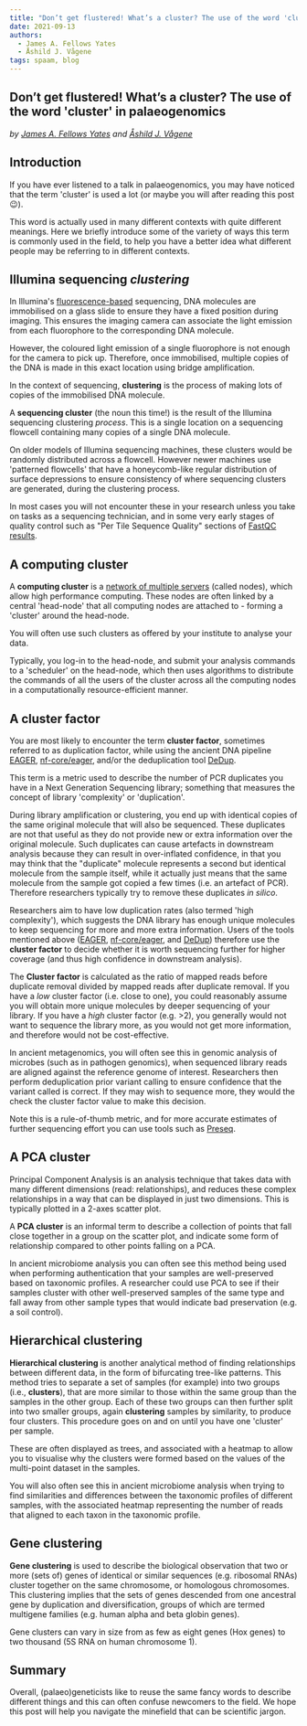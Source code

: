 ```yaml
---
title: "Don’t get flustered! What’s a cluster? The use of the word 'cluster' in palaeogenomics"
date: 2021-09-13
authors:
  - James A. Fellows Yates
  - Åshild J. Vågene
tags: spaam, blog
---
```


## Don’t get flustered! What’s a cluster? The use of the word 'cluster' in palaeogenomics

_by [James A. Fellows Yates](http://jafy.eu/) and [Åshild J. Vågene](https://twitter.com/AshAshild)_

## Introduction


If you have ever listened to a talk in palaeogenomics, you may have noticed that the term 'cluster' is used a lot (or maybe you will after reading this post 😉).

This word is actually used in many different contexts with quite different meanings. Here we briefly introduce some of the variety of ways this term is commonly used in the field, to help you have a better idea what different people may be referring to in different contexts.

## **Illumina sequencing** _clustering_

In Illumina's [fluorescence-based](https://en.wikipedia.org/wiki/Illumina_dye_sequencing) sequencing, DNA molecules are immobilised on a glass slide to ensure they have a fixed position during imaging. This ensures the imaging camera can associate the light emission from each fluorophore to the corresponding DNA molecule.

However, the coloured light emission of a single fluorophore is not enough for the camera to pick up. Therefore, once immobilised, multiple copies of the DNA is made in this exact location using bridge amplification.

In the context of sequencing, **clustering** is the process of making lots of copies of the immobilised DNA molecule.

A **sequencing cluster** (the noun this time!) is the result of the Illumina sequencing clustering _process_. This is a single location on a sequencing flowcell containing many copies of a single DNA molecule.

On older models of Illumina sequencing machines, these clusters would be randomly distributed across a flowcell. However newer machines use 'patterned flowcells' that have a honeycomb-like regular distribution of surface depressions to ensure consistency of where sequencing clusters are generated, during the clustering process. 

In most cases you will not encounter these in your research unless you take on tasks as a sequencing technician, and in some very early stages of quality control such as "Per Tile Sequence Quality" sections of [FastQC results](https://www.bioinformatics.babraham.ac.uk/projects/fastqc/Help/3%20Analysis%20Modules/12%20Per%20Tile%20Sequence%20Quality.html).

## A **computing** cluster

A **computing cluster** is a [network of multiple servers](https://en.wikipedia.org/wiki/Computer_cluster) (called nodes), which allow high performance computing. These nodes are often linked by a central 'head-node' that all computing nodes are attached to - forming a 'cluster' around the head-node.

You will often use such clusters as offered by your institute to analyse your data.

Typically, you log-in to the head-node, and submit your analysis commands to a 'scheduler' on the head-node, which then uses algorithms to distribute the commands of all the users of the cluster across all the computing nodes in a computationally resource-efficient manner.

## A cluster **factor**

You  are most likely to encounter the term **cluster factor**, sometimes referred to as duplication factor, while using the ancient DNA pipeline [EAGER](https://eager.readthedocs.io/en/latest/index.html), [nf-core/eager](https://nf-co.re/eager), and/or the deduplication tool [DeDup](https://github.com/apeltzer/DeDup).

This term is a metric used to describe the number of PCR duplicates you have in a Next Generation Sequencing library; something that measures the concept of library 'complexity' or 'duplication'.

During library amplification or clustering, you end up with identical copies of the same original molecule that will also be sequenced. These duplicates are not that useful as they do not provide new or extra information over the original molecule. Such duplicates can cause artefacts in downstream analysis because they can result in over-inflated confidence, in that you may think that the "duplicate" molecule represents a second but identical molecule from the sample itself, while it actually just means that the same molecule from the sample got copied a few times (i.e. an artefact of PCR). Therefore researchers typically try to remove these duplicates _in silico_.

Researchers aim to have low duplication rates (also termed 'high complexity'), which suggests the DNA library has enough unique molecules to keep sequencing for more and more extra information. Users of the tools mentioned above ([EAGER](https://eager.readthedocs.io/en/latest/index.html), [nf-core/eager](https://nf-co.re/eager), and [DeDup](https://github.com/apeltzer/DeDup)) therefore use the **cluster factor** to decide whether it is worth sequencing further for higher coverage (and thus high confidence in downstream analysis).

The **Cluster factor** is calculated as the ratio of mapped reads before duplicate removal divided by mapped reads after duplicate removal. If you have a _low_ cluster factor (i.e. close to one), you could reasonably assume you will obtain more unique molecules by deeper sequencing of your library. If you have a _high_ cluster factor (e.g. >2), you generally would not want to sequence the library more, as you would not get more information, and therefore would not be cost-effective.

In ancient metagenomics, you will often see this in genomic analysis of microbes (such as in pathogen genomics), when sequenced library reads are aligned against the reference genome of interest. Researchers then perform deduplication prior variant calling to ensure confidence that the variant called is correct. If they may wish to sequence more, they would the check the cluster factor value to make this decision.

Note this is a rule-of-thumb metric, and for more accurate estimates of further sequencing effort you can use tools such as [Preseq](http://smithlabresearch.org/software/preseq/).

## A PCA cluster

Principal Component Analysis is an analysis technique that takes data with many different dimensions (read: relationships), and reduces these complex relationships in a way that can be displayed in just two dimensions. This is typically plotted in a 2-axes scatter plot.

A **PCA cluster** is an informal term to describe a collection of points that fall close together in a group on the scatter plot, and indicate some form of relationship compared to other points falling on a PCA.

In ancient microbiome analysis you can often see this method being used when performing authentication that your samples are well-preserved based on taxonomic profiles. A researcher could use PCA to see if their samples cluster with other well-preserved samples of the same type and fall away from other sample types that would indicate bad preservation (e.g. a soil control).

## Hierarchical clustering

**Hierarchical clustering** is another analytical method of finding relationships between different data, in the form of bifurcating tree-like patterns. This method tries to separate a set of samples (for example) into two groups (i.e., **clusters**), that are more similar to those within the same group than the samples in the other group. Each of these two groups can then further split into two smaller groups, again **clustering** samples by similarity, to produce four clusters. This procedure goes on and on until you have one 'cluster' per sample.

These are often displayed as trees, and associated with a heatmap to allow you to visualise why the clusters were formed based on the values of the multi-point dataset in the samples.

You will also often see this in ancient microbiome analysis when trying to find similarities and differences between the taxonomic profiles of different samples, with the associated heatmap representing the number of reads that aligned to each taxon in the taxonomic profile.

## Gene clustering

**Gene clustering** is used to describe the biological observation that two or more (sets of) genes of identical or similar sequences (e.g. ribosomal RNAs) cluster together on the same chromosome, or homologous chromosomes. This clustering implies that the sets of genes descended from one ancestral gene by duplication and diversification, groups of which are termed multigene families (e.g. human alpha and beta globin genes).

Gene clusters can vary in size from as few as eight genes (Hox genes) to two thousand (5S RNA on human chromosome 1).

## Summary

Overall, (palaeo)geneticists like to reuse the same fancy words to describe different things and this can often confuse newcomers to the field. We hope this post will help you navigate the minefield that can be scientific jargon.
